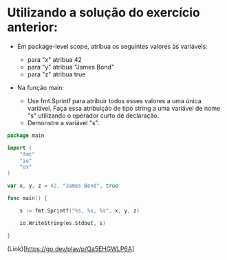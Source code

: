 # Utilizando a solução do exercício anterior:
- Em package-level scope, atribua os seguintes valores às variáveis:
	- para "x" atribua 42
	- para "y" atribua "James Bond"
	- para "z" atribua true

- Na função main:

	- Use fmt.Sprintf para atribuir todos esses valores a uma única variável. Faça essa atribuição de tipo string a uma variável de nome "s" utilizando o operador curto de declaração.
	- Demonstre a variável "s".
	

```go
package main

import (
	"fmt"
	"io"
	"os"
)

var x, y, z = 42, "James Bond", true

func main() {

	s := fmt.Sprintf("%s, %s, %s", x, y, z)

	io.WriteString(os.Stdout, s)

}

```

(Link)[https://go.dev/play/p/Qa5EHGWLP6A]
